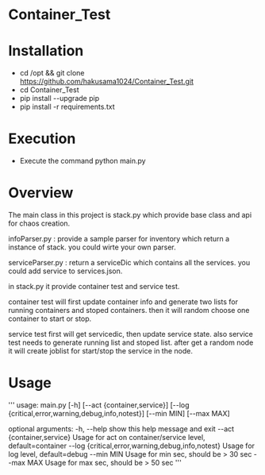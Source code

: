 # Container_Test

# Installation

- cd /opt && git clone https://github.com/hakusama1024/Container_Test.git
- cd Container_Test
- pip install --upgrade pip
- pip install -r requirements.txt

# Execution

- Execute the command python main.py


# Overview 

The main class in this project is stack.py which provide base class and api for chaos creation. 

infoParser.py : provide a sample parser for inventory which return a instance of stack. you could wirte your own parser. 

serviceParser.py : return a serviceDic which contains all the services. you could add service to services.json.

in stack.py it provide container test and service test. 

container test will first update container info and generate two lists for running containers and stoped containers. 
then it will random choose one container to start or stop. 

service test first will get servicedic, then update service state. also service test needs to generate running list and stoped list. 
after get a random node it will create joblist for start/stop the service in the node. 

# Usage 

'''
usage: main.py [-h] [--act {container,service}]
               [--log {critical,error,warning,debug,info,notest}] [--min MIN]
               [--max MAX]

optional arguments:
  -h, --help            show this help message and exit
  --act {container,service}
                        Usage for act on container/service level,
                        default=container
  --log {critical,error,warning,debug,info,notest}
                        Usage for log level, default=debug
  --min MIN             Usage for min sec, should be > 30 sec
  --max MAX             Usage for max sec, should be > 50 sec
'''
